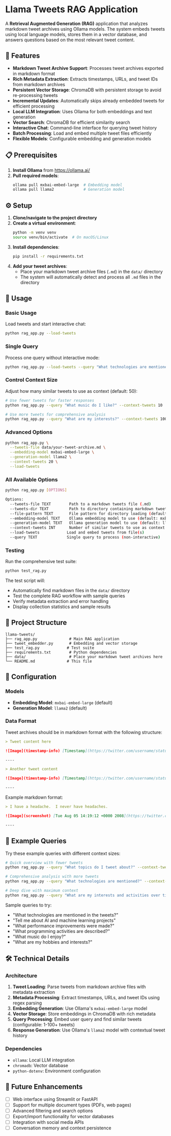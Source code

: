 # Llama Tweets RAG Application

A **Retrieval Augmented Generation (RAG)** application that analyzes markdown tweet archives using Ollama models. The system embeds tweets using local language models, stores them in a vector database, and answers questions based on the most relevant tweet content.

## 🚀 Features

- **Markdown Tweet Archive Support**: Processes tweet archives exported in markdown format
- **Rich Metadata Extraction**: Extracts timestamps, URLs, and tweet IDs from markdown archives
- **Persistent Vector Storage**: ChromaDB with persistent storage to avoid re-processing tweets
- **Incremental Updates**: Automatically skips already embedded tweets for efficient processing
- **Local LLM Integration**: Uses Ollama for both embeddings and text generation
- **Vector Search**: ChromaDB for efficient similarity search
- **Interactive Chat**: Command-line interface for querying tweet history
- **Batch Processing**: Load and embed multiple tweet files efficiently
- **Flexible Models**: Configurable embedding and generation models

## 📋 Prerequisites

1. **Install Ollama** from https://ollama.ai/
2. **Pull required models**:
   ```bash
   ollama pull mxbai-embed-large  # Embedding model
   ollama pull llama2             # Generation model
   ```

## ⚙️ Setup

1. **Clone/navigate to the project directory**
2. **Create a virtual environment**:
   ```bash
   python -m venv venv
   source venv/bin/activate  # On macOS/Linux
   ```
3. **Install dependencies**:
   ```bash
   pip install -r requirements.txt
   ```
4. **Add your tweet archives**:
   - Place your markdown tweet archive files (`.md`) in the `data/` directory
   - The system will automatically detect and process all `.md` files in the directory

## 🎯 Usage

### Basic Usage
Load tweets and start interactive chat:
```bash
python rag_app.py --load-tweets
```

### Single Query
Process one query without interactive mode:
```bash
python rag_app.py --load-tweets --query "What technologies are mentioned?"
```

### Control Context Size
Adjust how many similar tweets to use as context (default: 50):
```bash
# Use fewer tweets for faster responses
python rag_app.py --query "What music do I like?" --context-tweets 10

# Use more tweets for comprehensive analysis
python rag_app.py --query "What are my interests?" --context-tweets 100
```

### Advanced Options
```bash
python rag_app.py \
  --tweets-file data/your-tweet-archive.md \
  --embedding-model mxbai-embed-large \
  --generation-model llama2 \
  --context-tweets 20 \
  --load-tweets
```

### All Available Options
```bash
python rag_app.py [OPTIONS]

Options:
  --tweets-file TEXT        Path to a markdown tweets file (.md)
  --tweets-dir TEXT         Path to directory containing markdown tweet files (default: data)
  --file-pattern TEXT       File pattern for directory loading (default: *.md)
  --embedding-model TEXT    Ollama embedding model to use (default: mxbai-embed-large)
  --generation-model TEXT   Ollama generation model to use (default: llama2)
  --context-tweets INT      Number of similar tweets to use as context (default: 50)
  --load-tweets            Load and embed tweets from file(s)
  --query TEXT             Single query to process (non-interactive)
```

### Testing
Run the comprehensive test suite:
```bash
python test_rag.py
```

The test script will:
- Automatically find markdown files in the `data/` directory
- Test the complete RAG workflow with sample queries
- Verify metadata extraction and error handling
- Display collection statistics and sample results

## 📁 Project Structure

```
llama-tweets/
├── rag_app.py              # Main RAG application
├── tweet_embedder.py       # Embedding and vector storage
├── test_rag.py            # Test suite
├── requirements.txt        # Python dependencies
├── data/                   # Place your markdown tweet archives here
└── README.md              # This file
```

## 🔧 Configuration

### Models
- **Embedding Model**: `mxbai-embed-large` (default)
- **Generation Model**: `llama2` (default)

### Data Format
Tweet archives should be in markdown format with the following structure:
```markdown
> Tweet content here

![Image](timestamp-info) [Timestamp](https://twitter.com/username/status/tweetid)

----

> Another tweet content

![Image](timestamp-info) [Timestamp](https://twitter.com/username/status/tweetid)

----
```

Example markdown format:
```markdown
> I have a headache.  I never have headaches.

![Image](screenshot) [Tue Aug 05 14:19:12 +0000 2008](https://twitter.com/username/status/878282969)

----
```

## 🧪 Example Queries

Try these example queries with different context sizes:

```bash
# Quick overview with fewer tweets
python rag_app.py --query "What topics do I tweet about?" --context-tweets 10

# Comprehensive analysis with more tweets
python rag_app.py --query "What technologies are mentioned?" --context-tweets 50

# Deep dive with maximum context
python rag_app.py --query "What are my interests and activities over time?" --context-tweets 100
```

Sample queries to try:
- "What technologies are mentioned in the tweets?"
- "Tell me about AI and machine learning projects"
- "What performance improvements were made?"
- "What programming activities are described?"
- "What music do I enjoy?"
- "What are my hobbies and interests?"

## 🛠️ Technical Details

### Architecture
1. **Tweet Loading**: Parse tweets from markdown archive files with metadata extraction
2. **Metadata Processing**: Extract timestamps, URLs, and tweet IDs using regex parsing
3. **Embedding Generation**: Use Ollama's `mxbai-embed-large` model
4. **Vector Storage**: Store embeddings in ChromaDB with rich metadata
5. **Query Processing**: Embed user query and find similar tweets (configurable: 1-100+ tweets)
6. **Response Generation**: Use Ollama's `llama2` model with contextual tweet history

### Dependencies
- `ollama`: Local LLM integration
- `chromadb`: Vector database
- `python-dotenv`: Environment configuration

## 🚧 Future Enhancements

- [ ] Web interface using Streamlit or FastAPI
- [ ] Support for multiple document types (PDFs, web pages)
- [ ] Advanced filtering and search options
- [ ] Export/import functionality for vector databases
- [ ] Integration with social media APIs
- [ ] Conversation memory and context persistence
